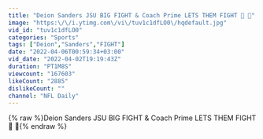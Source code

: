 ```yaml
---
title: "Deion Sanders JSU BIG FIGHT & Coach Prime LETS THEM FIGHT 👀 🤯"
image: "https:\/\/i.ytimg.com\/vi\/tuv1c1dfLO0\/hqdefault.jpg"
vid_id: "tuv1c1dfLO0"
categories: "Sports"
tags: ["Deion","Sanders","FIGHT"]
date: "2022-04-06T00:59:34+03:00"
vid_date: "2022-04-02T19:19:43Z"
duration: "PT1M8S"
viewcount: "167603"
likeCount: "2885"
dislikeCount: ""
channel: "NFL Daily"
---
```

{% raw %}Deion Sanders JSU BIG FIGHT &amp; Coach Prime LETS THEM FIGHT 👀 🤯{% endraw %}
